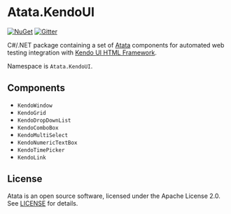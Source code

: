 # Atata.KendoUI

[![NuGet](http://img.shields.io/nuget/v/Atata.KendoUI.svg)](https://www.nuget.org/packages/Atata.KendoUI/)
[![Gitter](https://badges.gitter.im/atata-framework/atata-kendoui.svg)](https://gitter.im/atata-framework/atata-kendoui)

C#/.NET package containing a set of [Atata](https://github.com/atata-framework/atata) components for automated web testing integration with [Kendo UI HTML Framework](http://www.telerik.com/kendo-ui).

Namespace is `Atata.KendoUI`.

## Components

- `KendoWindow`
- `KendoGrid`
- `KendoDropDownList`
- `KendoComboBox`
- `KendoMultiSelect`
- `KendoNumericTextBox`
- `KendoTimePicker`
- `KendoLink`

## License

Atata is an open source software, licensed under the Apache License 2.0. See [LICENSE](LICENSE) for details.